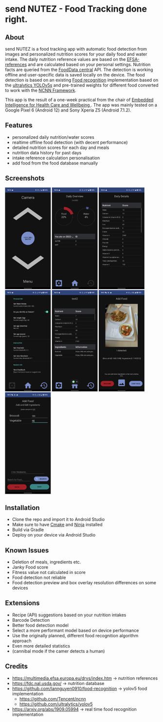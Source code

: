 # send NUTEZ - Food Tracking done right.

## About
send NUTEZ is a food tracking app with automatic food detection from images and personalized nutrition scores for your daily food and water intake. The daily nutrition reference values are based on the [EFSA-references](https://multimedia.efsa.europa.eu/drvs/index.htm) and are calculated based on your personal settings. Nutrition facts are queried from the [FoodData central](https://fdc.nal.usda.gov/) API. The detection is working offline and user-specific data is saved locally on the device. The food detection is based on an existing [Food recognition](https://github.com/lannguyen0910/food-recognition) implementation based on the [ultralytics YOLOv5s](https://github.com/ultralytics/yolov5) and pre-trained weights for different food converted to work with the [NCNN Framework](https://github.com/Tencent/ncnn).

This app is the result of a one-week practical from the chair of [Embedded Intelligence for Health Care and Wellbeing ](https://www.uni-augsburg.de/en/fakultaet/fai/informatik/prof/eihw/). The app was mainly tested on a Google Pixel 6 (Android 12) and Sony Xperia Z5 (Android 7.1.2).

## Features
+ personalized daily nutrition/water scores
+ realtime offline food detection (with decent performance)
+ detailed nutrition scores for each day and meals
+ nutrition data history for past days
+ intake reference calculation personalisation
+ add food from the food database manually

## Screenshots
<img src="./docs/pics/screenshot_1.png" alt="drawing" width="150"/>
<img src="./docs/pics/screenshot_2.png" alt="drawing" width="150"/>
<img src="./docs/pics/screenshot_3.png" alt="drawing" width="150"/>
<img src="./docs/pics/screenshot_4.png" alt="drawing" width="150"/>
<img src="./docs/pics/screenshot_5.png" alt="drawing" width="150"/>
<img src="./docs/pics/screenshot_6.png" alt="drawing" width="150"/>
<img src="./docs/pics/screenshot_7.png" alt="drawing" width="150"/>

## Installation
+ Clone the repo and import it to Android Studio
+ Make sure to have [Cmake](https://cmake.org/) and [Ninja](https://ninja-build.org/) installed
+ Build via Gradle
+ Deploy on your device via Android Studio

## Known Issues
+ Deletion of meals, ingredients etc.
+ Janky Food score
+ Fitness value not calculated in score
+ Food detection not reliable
+ Food detection preview and box overlay resolution differences on some devices

## Extensions
+ Recipe (API) suggestions based on your nutrition intakes
+ Barcode Detection
+ Better food detection model
+ Select a more performant model based on device performance
+ Use the originally planned, different food recognition algorithm approach
+ Even more detailed statistics
+ (cannibal mode if the camer detects a human)

## Credits
+ https://multimedia.efsa.europa.eu/drvs/index.htm -> nutrition references
+ https://fdc.nal.usda.gov/ -> nutrition database
+ https://github.com/lannguyen0910/food-recognition -> yolov5 food implementation
  + https://github.com/Tencent/ncnn
  + https://github.com/ultralytics/yolov5
+ https://arxiv.org/abs/1909.05994 -> real time food recognition implementation

